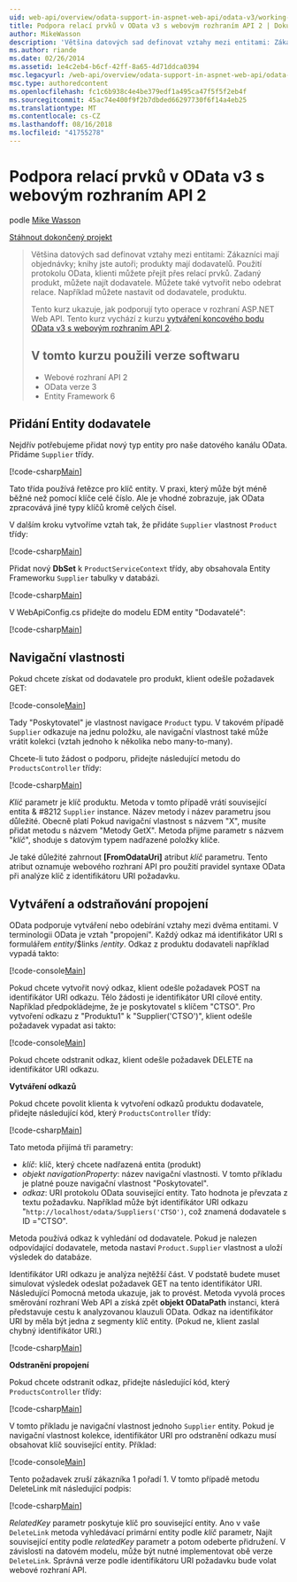 ```yaml
---
uid: web-api/overview/odata-support-in-aspnet-web-api/odata-v3/working-with-entity-relations
title: Podpora relací prvků v OData v3 s webovým rozhraním API 2 | Dokumentace Microsoftu
author: MikeWasson
description: 'Většina datových sad definovat vztahy mezi entitami: Zákazníci mají objednávky; knihy jste autoři; produkty mají dodavatelů. Použití protokolu OData, klienti se můžete dostat přes...'
ms.author: riande
ms.date: 02/26/2014
ms.assetid: 1e4c2eb4-b6cf-42ff-8a65-4d71ddca0394
msc.legacyurl: /web-api/overview/odata-support-in-aspnet-web-api/odata-v3/working-with-entity-relations
msc.type: authoredcontent
ms.openlocfilehash: fc1c6b938c4e4be379edf1a495ca47f5f5f2eb4f
ms.sourcegitcommit: 45ac74e400f9f2b7dbded66297730f6f14a4eb25
ms.translationtype: MT
ms.contentlocale: cs-CZ
ms.lasthandoff: 08/16/2018
ms.locfileid: "41755278"
---
```

<a name="supporting-entity-relations-in-odata-v3-with-web-api-2"></a>Podpora relací prvků v OData v3 s webovým rozhraním API 2
====================
podle [Mike Wasson](https://github.com/MikeWasson)

[Stáhnout dokončený projekt](http://code.msdn.microsoft.com/ASPNET-Web-API-OData-cecdb524)

> Většina datových sad definovat vztahy mezi entitami: Zákazníci mají objednávky; knihy jste autoři; produkty mají dodavatelů. Použití protokolu OData, klienti můžete přejít přes relací prvků. Zadaný produkt, můžete najít dodavatele. Můžete také vytvořit nebo odebrat relace. Například můžete nastavit od dodavatele, produktu.
> 
> Tento kurz ukazuje, jak podporují tyto operace v rozhraní ASP.NET Web API. Tento kurz vychází z kurzu [vytváření koncového bodu OData v3 s webovým rozhraním API 2](creating-an-odata-endpoint.md).
> 
> ## <a name="software-versions-used-in-the-tutorial"></a>V tomto kurzu použili verze softwaru
> 
> 
> - Webové rozhraní API 2
> - OData verze 3
> - Entity Framework 6


## <a name="add-a-supplier-entity"></a>Přidání Entity dodavatele

Nejdřív potřebujeme přidat nový typ entity pro naše datového kanálu OData. Přidáme `Supplier` třídy.

[!code-csharp[Main](working-with-entity-relations/samples/sample1.cs)]

Tato třída používá řetězce pro klíč entity. V praxi, který může být méně běžné než pomocí klíče celé číslo. Ale je vhodné zobrazuje, jak OData zpracovává jiné typy klíčů kromě celých čísel.

V dalším kroku vytvoříme vztah tak, že přidáte `Supplier` vlastnost `Product` třídy:

[!code-csharp[Main](working-with-entity-relations/samples/sample2.cs)]

Přidat nový **DbSet** k `ProductServiceContext` třídy, aby obsahovala Entity Frameworku `Supplier` tabulky v databázi.

[!code-csharp[Main](working-with-entity-relations/samples/sample3.cs?highlight=9)]

V WebApiConfig.cs přidejte do modelu EDM entity "Dodavatelé":

[!code-csharp[Main](working-with-entity-relations/samples/sample4.cs?highlight=4)]

## <a name="navigation-properties"></a>Navigační vlastnosti

Pokud chcete získat od dodavatele pro produkt, klient odešle požadavek GET:

[!code-console[Main](working-with-entity-relations/samples/sample5.cmd)]

Tady "Poskytovatel" je vlastnost navigace `Product` typu. V takovém případě `Supplier` odkazuje na jednu položku, ale navigační vlastnost také může vrátit kolekci (vztah jednoho k několika nebo many-to-many).

Chcete-li tuto žádost o podporu, přidejte následující metodu do `ProductsController` třídy:

[!code-csharp[Main](working-with-entity-relations/samples/sample6.cs)]

*Klíč* parametr je klíč produktu. Metoda v tomto případě vrátí související entita & #8212 `Supplier` instance. Název metody i název parametru jsou důležité. Obecně platí Pokud navigační vlastnost s názvem "X", musíte přidat metodu s názvem "Metody GetX". Metoda přijme parametr s názvem "*klíč*", shoduje s datovým typem nadřazené položky klíče.

Je také důležité zahrnout **[FromOdataUri]** atribut *klíč* parametru. Tento atribut oznamuje webového rozhraní API pro použití pravidel syntaxe OData při analýze klíč z identifikátoru URI požadavku.

## <a name="creating-and-deleting-links"></a>Vytváření a odstraňování propojení

OData podporuje vytváření nebo odebírání vztahy mezi dvěma entitami. V terminologii OData je vztah "propojení". Každý odkaz má identifikátor URI s formulářem *entity*/$links /*entity*. Odkaz z produktu dodavateli například vypadá takto:

[!code-console[Main](working-with-entity-relations/samples/sample7.cmd)]

Pokud chcete vytvořit nový odkaz, klient odešle požadavek POST na identifikátor URI odkazu. Tělo žádosti je identifikátor URI cílové entity. Například předpokládejme, že je poskytovatel s klíčem "CTSO". Pro vytvoření odkazu z "Produktu1" k "Supplier('CTSO')", klient odešle požadavek vypadat asi takto:

[!code-console[Main](working-with-entity-relations/samples/sample8.cmd)]

Pokud chcete odstranit odkaz, klient odešle požadavek DELETE na identifikátor URI odkazu.

**Vytváření odkazů**

Pokud chcete povolit klienta k vytvoření odkazů produktu dodavatele, přidejte následující kód, který `ProductsController` třídy:

[!code-csharp[Main](working-with-entity-relations/samples/sample9.cs)]

Tato metoda přijímá tři parametry:

- *klíč*: klíč, který chcete nadřazená entita (produkt)
- *objekt navigationProperty*: název navigační vlastnosti. V tomto příkladu je platné pouze navigační vlastnost "Poskytovatel".
- *odkaz*: URI protokolu OData související entity. Tato hodnota je převzata z textu požadavku. Například může být identifikátor URI odkazu "`http://localhost/odata/Suppliers('CTSO')`, což znamená dodavatele s ID ="CTSO".

Metoda používá odkaz k vyhledání od dodavatele. Pokud je nalezen odpovídající dodavatele, metoda nastaví `Product.Supplier` vlastnost a uloží výsledek do databáze.

Identifikátor URI odkazu je analýza nejtěžší část. V podstatě budete muset simulovat výsledek odeslat požadavek GET na tento identifikátor URI. Následující Pomocná metoda ukazuje, jak to provést. Metoda vyvolá proces směrování rozhraní Web API a získá zpět **objekt ODataPath** instanci, která představuje cestu k analyzovanou klauzuli OData. Odkaz na identifikátor URI by měla být jedna z segmenty klíč entity. (Pokud ne, klient zaslal chybný identifikátor URI.)

[!code-csharp[Main](working-with-entity-relations/samples/sample10.cs)]

**Odstranění propojení**

Pokud chcete odstranit odkaz, přidejte následující kód, který `ProductsController` třídy:

[!code-csharp[Main](working-with-entity-relations/samples/sample11.cs)]

V tomto příkladu je navigační vlastnost jednoho `Supplier` entity. Pokud je navigační vlastnost kolekce, identifikátor URI pro odstranění odkazu musí obsahovat klíč související entity. Příklad:

[!code-console[Main](working-with-entity-relations/samples/sample12.cmd)]

Tento požadavek zruší zákazníka 1 pořadí 1. V tomto případě metodu DeleteLink mít následující podpis:

[!code-csharp[Main](working-with-entity-relations/samples/sample13.cs)]

*RelatedKey* parametr poskytuje klíč pro související entity. Ano v vaše `DeleteLink` metoda vyhledávací primární entity podle *klíč* parametr, Najít související entity podle *relatedKey* parametr a potom odeberte přidružení. V závislosti na datovém modelu, může být nutné implementovat obě verze `DeleteLink`. Správná verze podle identifikátoru URI požadavku bude volat webové rozhraní API.
